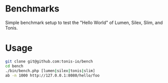 # Benchmarks

Simple benchmark setup to test the "Hello World" of Lumen, Silex, Slim, and Tonis.

# Usage

```sh
git clone git@github.com:tonis-io/bench
cd bench
./bin/bench.php [lumen|silex|tonis|slim]
ab -n 1000 http://127.0.0.1:8080/hello/foo
```
